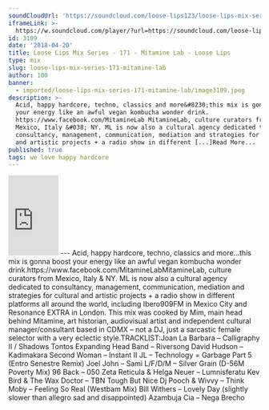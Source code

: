 ```yaml
---
soundCloudUrl: 'https://soundcloud.com/loose-lips123/loose-lips-mix-series-171-mitamine-lab'
iframeLink: >-
  https://w.soundcloud.com/player/?url=https://soundcloud.com/loose-lips123/loose-lips-mix-series-171-mitamine-lab&color=00aabb&auto_play=false&hide_related=false&show_comments=true&show_user=true&show_reposts=false
id: 3109
date: '2018-04-20'
title: Loose Lips Mix Series - 171 - Mitamine Lab - Loose Lips
type: mix
slug: loose-lips-mix-series-171-mitamine-lab
author: 100
banner:
  - imported/loose-lips-mix-series-171-mitamine-lab/image3109.jpeg
description: >-
  Acid, happy hardcore, techno, classics and more&#8230;this mix is gonna boost
  your energy like an awful vegan kombucha wonder drink.
  https://www.facebook.com/MitamineLab MitamineLab, culture curators from
  Mexico, Italy &#038; NY. ML is now also a cultural agency dedicated to
  consultancy, management, communication, mediation and strategies for cultural
  and artistic projects + a radio show in different [...]Read More...
published: true
tags: we love happy hardcore
---
```

<iframe id="sc-widget" title="title" width="100" height="160" scrolling="no" frameborder="yes" allow="autoplay" src="https://w.soundcloud.com/player/?url=https://soundcloud.com/loose-lips123/loose-lips-mix-series-171-mitamine-lab&amp;color=00aabb&amp;auto_play=false&amp;hide_related=false&amp;show_comments=true&amp;show_user=true&amp;show_reposts=false"></iframe>
---
Acid, happy hardcore, techno, classics and more…this mix is gonna boost your energy like an awful vegan kombucha wonder drink.https://www.facebook.com/MitamineLabMitamineLab, culture curators from Mexico, Italy & NY. ML is now also a cultural agency dedicated to consultancy, management, communication, mediation and strategies for cultural and artistic projects + a radio show in different platforms all around the world, including Ibero909FM in Mexico City and Resonance EXTRA in London. This mix was cooked by Mim, main head behind Mitamine, art historian, audiovisual artist and independent cultural manager/consultant based in CDMX – not a DJ, just a sarcastic female selector with a very eclectic style.TRACKLIST:Joan La Barbara – Calligraphy II / Shadows  
Tontos Expanding Head Band – Riversong  
David Hudson – Kadimakara  
Second Woman – Instant II  
JL – Technology = Garbage Part 5 (Entro Senestre Remix)  
Joel John – Sami  
L/F/D/M – Silver Grain (D-56M Poverty Mix)  
96 Back – 050  
Zeta Reticula & Helga Neuer – Lumnisferatu  
Kev Bird & The Wax Doctor – TBN Tough But Nice  
Dj Pooch & Wivvy – Think  
Moby – Feeling So Real (Westbam Mix)  
Bill Withers – Lovely Day (slightly slower than allegro sad and disappointed)  
Azambuja Cia – Nega Brecho